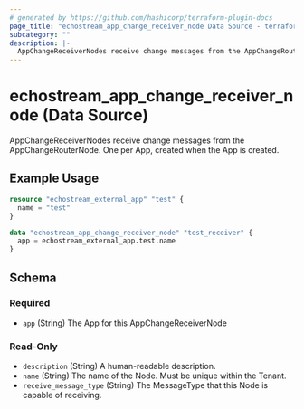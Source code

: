 ```yaml
---
# generated by https://github.com/hashicorp/terraform-plugin-docs
page_title: "echostream_app_change_receiver_node Data Source - terraform-provider-echostream"
subcategory: ""
description: |-
  AppChangeReceiverNodes receive change messages from the AppChangeRouterNode. One per App, created when the App is created.
---
```


# echostream_app_change_receiver_node (Data Source)

AppChangeReceiverNodes receive change messages from the AppChangeRouterNode. One per App, created when the App is created.

## Example Usage

```terraform
resource "echostream_external_app" "test" {
  name = "test"
}

data "echostream_app_change_receiver_node" "test_receiver" {
  app = echostream_external_app.test.name
}
```

<!-- schema generated by tfplugindocs -->
## Schema

### Required

- `app` (String) The App for this AppChangeReceiverNode

### Read-Only

- `description` (String) A human-readable description.
- `name` (String) The name of the Node. Must be unique within the Tenant.
- `receive_message_type` (String) The MessageType that this Node is capable of receiving.
